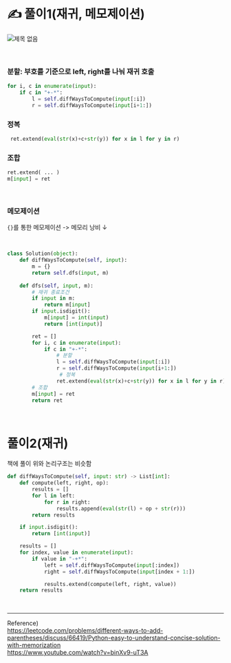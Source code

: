 
# ✍️ 풀이1​(재귀, 메모제이션)


![제목 없음](https://user-images.githubusercontent.com/95308384/193751769-1b26ee83-0d25-43ba-b02f-d3f6ccb60426.png)

<br/>


### 분할: 부호를 기준으로 left, right를 나눠 재귀 호출

```python
for i, c in enumerate(input):
    if c in "+-*":
        l = self.diffWaysToCompute(input[:i])
        r = self.diffWaysToCompute(input[i+1:])
 ```

### 정복

```python
 ret.extend(eval(str(x)+c+str(y)) for x in l for y in r)
 ```


### 조합

 ```python
ret.extend( ... )
m[input] = ret
 ```


<br/>

### 메모제이션

```{}```를 통한 메모제이션 -> 메모리 낭비 ↓

<br/>

```python
class Solution(object):
    def diffWaysToCompute(self, input):
        m = {}
        return self.dfs(input, m)
        
    def dfs(self, input, m):
        # 재귀 종료조건
        if input in m:
            return m[input]
        if input.isdigit():
            m[input] = int(input)
            return [int(input)]

        ret = []
        for i, c in enumerate(input):
            if c in "+-*":
                # 분할
                l = self.diffWaysToCompute(input[:i])
                r = self.diffWaysToCompute(input[i+1:])
                 # 정복
                ret.extend(eval(str(x)+c+str(y)) for x in l for y in r)
        # 조합
        m[input] = ret
        return ret
```

<br/>

# 풀이2(재귀)
책에 풀이 위와 논리구조는 비슷함


```python
def diffWaysToCompute(self, input: str) -> List[int]:
    def compute(left, right, op):
        results = []
        for l in left:
            for r in right:
                results.append(eval(str(l) + op + str(r)))
        return results

    if input.isdigit():
        return [int(input)]

    results = []
    for index, value in enumerate(input):
        if value in "-+*":
            left = self.diffWaysToCompute(input[:index])
            right = self.diffWaysToCompute(input[index + 1:])

            results.extend(compute(left, right, value))
    return results
```


<br/>

----

Reference)<br/>
https://leetcode.com/problems/different-ways-to-add-parentheses/discuss/66419/Python-easy-to-understand-concise-solution-with-memorization<br/>
https://www.youtube.com/watch?v=binXv9-uT3A<br/>